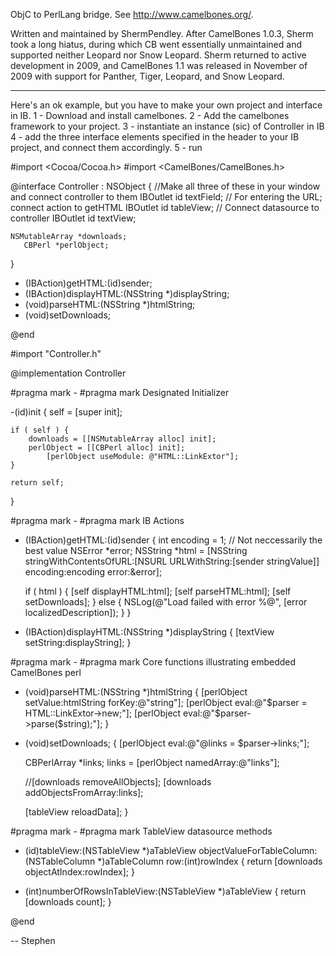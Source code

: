 

ObjC to PerlLang bridge. See http://www.camelbones.org/.

Written and maintained by ShermPendley.  After CamelBones 1.0.3, Sherm took a long hiatus, during which CB went essentially unmaintained and supported neither Leopard nor Snow Leopard. Sherm returned to active development in 2009, and CamelBones 1.1 was released in November of 2009 with support for Panther, Tiger, Leopard, and Snow Leopard.

----

Here's an ok example, but you have to make your own project and interface in IB.
1 - Download and install camelbones.
2 - Add the camelbones framework to your project.
3 - instantiate an instance (sic) of Controller in IB
4 - add the three interface elements specified in the header to your IB project, and connect them accordingly.
5 - run

    

#import <Cocoa/Cocoa.h>
#import <CamelBones/CamelBones.h>

@interface Controller : NSObject
{
	//Make all three of these in your window and connect controller to them
	IBOutlet id textField; // For entering the URL; connect action to getHTML
	IBOutlet id tableView; // Connect datasource to controller
       IBOutlet id textView;
    
	NSMutableArray *downloads;
       CBPerl *perlObject;
}

- (IBAction)getHTML:(id)sender;
- (IBAction)displayHTML:(NSString *)displayString;
- (void)parseHTML:(NSString *)htmlString;
- (void)setDownloads;

@end



    

#import "Controller.h"

@implementation Controller

#pragma mark -
#pragma mark Designated Initializer

-(id)init
{
	self = [super init];
	
	if ( self ) {		
		downloads = [[NSMutableArray alloc] init];
		perlObject = [[CBPerl alloc] init];
			[perlObject useModule: @"HTML::LinkExtor"];
	}
	
	return self;
}

#pragma mark -
#pragma mark IB Actions

- (IBAction)getHTML:(id)sender
{
	int encoding = 1; // Not neccessarily the best value
	NSError *error;
	NSString *html = [NSString stringWithContentsOfURL:[NSURL URLWithString:[sender stringValue]] encoding:encoding error:&error];

	if ( html ) {
		[self displayHTML:html];
		[self parseHTML:html];
		[self setDownloads];
	} else {
		NSLog(@"Load failed with error %@", [error localizedDescription]);
	}
}

- (IBAction)displayHTML:(NSString *)displayString
{
    [textView setString:displayString];
}

#pragma mark -
#pragma mark Core functions illustrating embedded CamelBones perl

- (void)parseHTML:(NSString *)htmlString
{
	[perlObject setValue:htmlString forKey:@"string"];
	[perlObject eval:@"$parser = HTML::LinkExtor->new;"];
	[perlObject eval:@"$parser->parse($string);"];
}

- (void)setDownloads;
{
	[perlObject eval:@"@links = $parser->links;"];
	
	CBPerlArray *links;
		links = [perlObject namedArray:@"links"];
	
	//[downloads removeAllObjects];
	[downloads addObjectsFromArray:links];
	
    [tableView reloadData];
}

#pragma mark -
#pragma mark TableView datasource methods

- (id)tableView:(NSTableView *)aTableView objectValueForTableColumn:(NSTableColumn *)aTableColumn row:(int)rowIndex
{
    return [downloads objectAtIndex:rowIndex];
}

- (int)numberOfRowsInTableView:(NSTableView *)aTableView
{
    return [downloads count];
}

@end



-- Stephen
